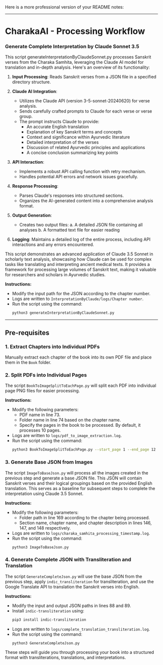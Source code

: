Here is a more professional version of your README notes:

---

# CharakaAI - Processing Workflow


### Generate Complete Interpretation by Claude Sonnet 3.5

This script generateInterpretationByClaudeSonnet.py processes Sanskrit verses from the Charaka Samhita, leveraging the Claude AI model for translation and in-depth analysis. Here's an overview of its functionality:

1. **Input Processing**: Reads Sanskrit verses from a JSON file in a specified directory structure.

2. **Claude AI Integration**:
   - Utilizes the Claude API (version 3-5-sonnet-20240620) for verse analysis.
   - Sends carefully crafted prompts to Claude for each verse or verse group.
   - The prompt instructs Claude to provide:
     * An accurate English translation
     * Explanation of key Sanskrit terms and concepts
     * Context and significance within Ayurvedic literature
     * Detailed interpretation of the verses
     * Discussion of related Ayurvedic principles and applications
     * A concise conclusion summarizing key points

3. **API Interaction**:
   - Implements a robust API calling function with retry mechanism.
   - Handles potential API errors and network issues gracefully.

4. **Response Processing**:
   - Parses Claude's responses into structured sections.
   - Organizes the AI-generated content into a comprehensive analysis format.

5. **Output Generation**:
   - Creates two output files:
     a. A detailed JSON file containing all analyses
     b. A formatted text file for easier reading

6. **Logging**: Maintains a detailed log of the entire process, including API interactions and any errors encountered.

This script demonstrates an advanced application of Claude 3.5 Sonnet in scholarly text analysis, showcasing how Claude can be used for complex tasks like translating and interpreting ancient medical texts. It provides a framework for processing large volumes of Sanskrit text, making it valuable for researchers and scholars in Ayurvedic studies.

**Instructions:**
- Modify the input path for the JSON according to the chapter number.
- Logs are written to `InterpretationByClaude/logs/Chapter number`.
- Run the script using the command:
  ```sh
  python3 generateInterpretationByClaudeSonnet.py
  ```

---

## Pre-requisites


### 1. Extract Chapters into Individual PDFs

Manually extract each chapter of the book into its own PDF file and place them in the `Book` folder.

### 2. Split PDFs into Individual Pages

The script `BookToImageSplitToEachPage.py` will split each PDF into individual page PNG files for easier processing.

**Instructions:**
- Modify the following parameters:
  - PDF name in line 73.
  - Folder name in line 74 based on the chapter name.
  - Specify the pages in the book to be processed. By default, it processes 10 pages.
- Logs are written to `logs/pdf_to_image_extraction.log`.
- Run the script using the command:
  ```sh
  python3 BookToImageSplitToEachPage.py --start_page 1 --end_page 12
  ```

### 3. Generate Base JSON from Images

The script `ImageToBaseJson.py` will process all the images created in the previous step and generate a base JSON file. This JSON will contain Sanskrit verses and their logical groupings based on the provided English translation. This serves as a baseline for subsequent steps to complete the interpretation using Claude 3.5 Sonnet.

**Instructions:**
- Modify the following parameters:
  - Folder path in line 169 according to the chapter being processed.
  - Section name, chapter name, and chapter description in lines 146, 147, and 148 respectively.
- Logs are written to `logs/charaka_samhita_processing_timestamp.log`.
- Run the script using the command:
  ```sh
  python3 ImageToBaseJson.py
  ```

### 4. Generate Complete JSON with Transliteration and Translation

The script `GenerateCompleteJson.py` will use the base JSON from the previous step, apply `indic_transliteration` for transliteration, and use the Google Translate API to translation the Sanskrit verses into English.

**Instructions:**
- Modify the input and output JSON paths in lines 88 and 89.
- Install `indic-transliteration` using:
  ```sh
  pip3 install indic-transliteration
  ```
- Logs are written to `logs/complete_translation_transliteration.log`.
- Run the script using the command:
  ```sh
  python3 GenerateCompleteJson.py
  ```



These steps will guide you through processing your book into a structured format with transliterations, translations, and interpretations.
